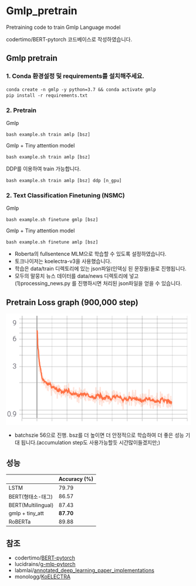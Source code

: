 # Gmlp_pretrain
 Pretraining code to train Gmlp Language model 

codertimo/BERT-pytorch 코드베이스로 작성하였습니다.

## Gmlp pretrain

### 1. Conda 환경설정 및 requirements를 설치해주세요.

```
conda create -n gmlp -y python=3.7 && conda activate gmlp
pip install -r requirements.txt
```

### 2. Pretrain

Gmlp
```console
bash example.sh train amlp [bsz]
```
Gmlp + Tiny attention model
```console
bash example.sh train amlp [bsz]
```

DDP를 이용하여 train 가능합니다.

```console
bash example.sh train amlp [bsz] ddp [n_gpu]
```
### 2. Text Classification Finetuning (NSMC)

Gmlp
```console
bash example.sh finetune gmlp [bsz]
```
Gmlp + Tiny attention model
```console
bash example.sh finetune amlp [bsz]
```


  * Roberta의 fullsentence MLM으로 학습할 수 있도록 설정하였습니다.
  * 토크나이저는 koelectra-v3을 사용했습니다.
  * 학습은 data/train 디렉토리에 있는 json파일(인덱싱 된 문장들)들로 진행됩니다. 
  * 모두의 말뭉치 뉴스 데이터를 data/news 디렉토리에 넣고  (1)processing_news.py 를 진행하시면 처리된 json파일을 얻을 수 있습니다.

## Pretrain Loss graph (900,000 step)

 ![graph](./loss_graph.PNG)

  * batchszie 56으로 진행. bsz를 더 높이면 더 안정적으로 학습하여 더 좋은 성능 기대 됩니다.(accumulation step도 사용가능할듯 시간많이들겠지만;)

## 성능

|                     | Accuracy (%) |
| ----------------- | ------------ |
| LSTM            | 79.79    |
| BERT(형태소-태그) | 86.57      |
| BERT(Multilingual)  | 87.43        |
| gmlp + tiny_att       | **87.70**        |
| RoBERTa       | 89.88        |


## 참조

  * codertimo/[BERT-pytorch][1]
  * lucidrains/[g-mlp-pytorch][2]
  * labmlai/[annotated_deep_learning_paper_implementations][3]
  * monologg/[KoELECTRA][4]

[1]:https://github.com/codertimo/BERT-pytorch
[2]:https://github.com/lucidrains/g-mlp-pytorch
[3]:https://github.com/labmlai/annotated_deep_learning_paper_implementations
[4]:https://github.com/monologg/KoELECTRA
